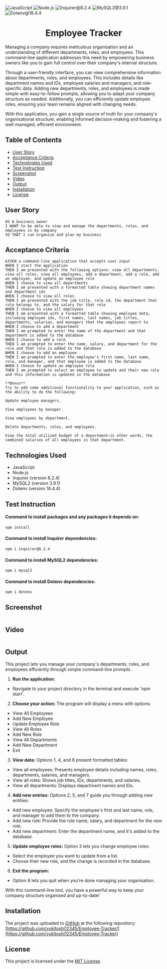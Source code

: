 ![JavaScript](https://img.shields.io/badge/JavaScript-orange) ![Node.js](https://img.shields.io/badge/Node.js-blue) ![Inquirer@8.2.4](https://img.shields.io/badge/Inquirer@8.2.4-green) ![MySQL2@3.9.1](https://img.shields.io/badge/MySQL2@3.9.1-lightgreen) ![Dotenv@16.4.4](https://img.shields.io/badge/Dotenv@16.4.4-grey)

<h1 align = "center"> Employee Tracker </h1>

Managing a company requires meticulous organisation and an understanding of different departments, roles, and employees. This command-line application addresses this need by empowering business owners like you to gain full control over their company's internal structure.

Through a user-friendly interface, you can view comprehensive information about departments, roles, and employees. This includes details like department names and IDs, employee salaries and managers, and role-specific data. Adding new departments, roles, and employees is made simple with easy-to-follow prompts, allowing you to adapt your company structure as needed. Additionally, you can efficiently update employee roles, ensuring your team remains aligned with changing needs.

With this application, you gain a single source of truth for your company's organisational structure, enabling informed decision-making and fostering a well-managed, efficient environment.

## Table of Contents

- [User Story](#user-story)
- [Acceptance Criteria](#acceptance-criteria)
- [Technologies Used](#technologies-used)
- [Test Instruction](#test-instruction)
- [Screenshot](#screenshot)
- [Video](#video)
- [Output](#output)
- [Installation](#installation)
- [License](#license)

## User Story

```
AS A business owner
I WANT to be able to view and manage the departments, roles, and employees in my company
SO THAT I can organize and plan my business
```

## Acceptance Criteria

```
GIVEN a command-line application that accepts user input
WHEN I start the application
THEN I am presented with the following options: view all departments, view all roles, view all employees, add a department, add a role, add an employee, and update an employee role
WHEN I choose to view all departments
THEN I am presented with a formatted table showing department names and department ids
WHEN I choose to view all roles
THEN I am presented with the job title, role id, the department that role belongs to, and the salary for that role
WHEN I choose to view all employees
THEN I am presented with a formatted table showing employee data, including employee ids, first names, last names, job titles, departments, salaries, and managers that the employees report to
WHEN I choose to add a department
THEN I am prompted to enter the name of the department and that department is added to the database
WHEN I choose to add a role
THEN I am prompted to enter the name, salary, and department for the role and that role is added to the database
WHEN I choose to add an employee
THEN I am prompted to enter the employee’s first name, last name, role, and manager, and that employee is added to the database
WHEN I choose to update an employee role
THEN I am prompted to select an employee to update and their new role and this information is updated in the database

**Bonus**
Try to add some additional functionality to your application, such as the ability to do the following:

Update employee managers.

View employees by manager.

View employees by department.

Delete departments, roles, and employees.

View the total utilized budget of a department—in other words, the combined salaries of all employees in that department.
```

## Technologies Used

- JavaScript
- Node.js
- Inquirer (version 8.2.4)
- MySQL2 (version 3.9.1)
- Dotenv (version 16.4.4)

## Test Instruction

#### Command to install packages and any packages it depends on:

`npm install`

#### Command to install Inquirer dependencies:

`npm i inquirer@8.2.4`

#### Command to install MySQL2 dependencies:

`npm i mysql2`

#### Command to install Dotenv dependencies:

`npm i dotenv`

## Screenshot

![]()

## Video

![]()

## Output

This project lets you manage your company's departments, roles, and employees efficiently through simple command-line prompts.

1. <b>Run the application:</b>

- Navigate to your project directory in the terminal and execute 'npm start'.

2. <b>Choose your action: </b>
   The program will display a menu with options:

- View All Employees
- Add New Employee
- Update Employee Role
- View All Roles
- Add New Role
- View All Departments
- Add New Department
- Exit

3. <b>View data:</b>
   Options 1, 4, and 6 present formatted tables:

- View all employees: Presents employee details including names, roles, departments, salaries, and managers.
- View all roles: Shows job titles, IDs, departments, and salaries.
- View all departments: Displays department names and IDs.

4. <b>Add new entries:</b>
   Options 2, 5, and 7 guide you through adding new entities:

- Add new employee: Specify the employee's first and last name, role, and manager to add them to the company.
- Add new role: Provide the role name, salary, and department for the new role.
- Add new department: Enter the department name, and it's added to the database.

5. <b>Update employee roles:</b>
   Option 3 lets you change employee roles:

- Select the employee you want to update from a list.
- Choose their new role, and the change is recorded in the database.

6. <b>Exit the program:</b>

- Option 8 lets you quit when you're done managing your organisation.

With this command-line tool, you have a powerful way to keep your company structure organised and up-to-date!

## Installation

The project was uploaded to [GitHub](https://github.com/) at the following repository:
[https://github.com/yukitoshi12345/Employee-Tracker/](https://github.com/yukitoshi12345/Employee-Tracker)

## License

This project is licensed under the [MIT License](https://github.com/Yukitoshi12345/Employee-Tracker/blob/main/LICENSE).
